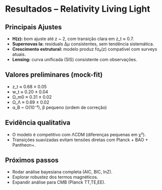 # Resultados – Relativity Living Light

## Principais Ajustes
- **H(z):** bom ajuste até z ~ 2, com transição clara em z_t ≈ 0.7.  
- **Supernovas Ia:** residuals Δμ consistentes, sem tendência sistemática.  
- **Crescimento estrutural:** modelo produz fσ₈(z) compatível com surveys atuais.  
- **Lensing:** curva unificada (SIS) consistente com observações.  

## Valores preliminares (mock-fit)
- z_t ≈ 0.68 ± 0.05  
- w_t ≈ 0.20 ± 0.04  
- Ω_m0 ≈ 0.31 ± 0.02  
- Ω_Λ ≈ 0.69 ± 0.02  
- α_B ~ O(10⁻³), β pequeno (ordem de correção)  

## Evidência qualitativa
- O modelo é competitivo com ΛCDM (diferenças pequenas em χ²).  
- Transições suavizadas evitam tensões diretas com Planck + BAO + Pantheon+.  

## Próximos passos
- Rodar análise bayesiana completa (AIC, BIC, lnZ).  
- Explorar robustez dos termos magnéticos.  
- Expandir análise para CMB (Planck TT,TE,EE).
